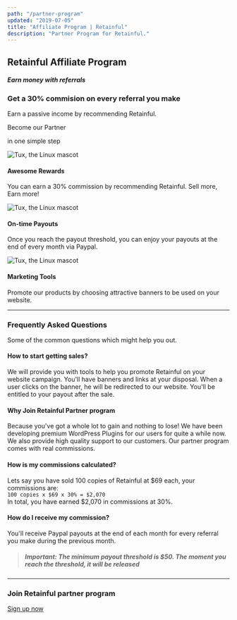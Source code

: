 ```yaml
---
path: "/partner-program"
updated: "2019-07-05"
title: "Affiliate Program | Retainful"
description: "Partner Program for Retainful."
---
```


## Retainful Affiliate Program
##### Earn money with referrals


<div class="text-center topbar-content">

### Get a 30% commision on every referral you make
Earn a passive income by recommending Retainful.

<link-text className="btn btn-action btn-lg" url="https://flycart.tapfiliate.com/" target="_blank" rel="noopener">Become our Partner</link-text>

in one simple step

</div>

<row class="text-center">
<column size="4">

![Tux, the Linux mascot](https://www.flycart.org/images/affiliates_icons/icon_rewards.png)
#### Awesome Rewards
You can earn a 30% commission by recommending Retainful. Sell more, Earn more!

</column>

<column size="4">

![Tux, the Linux mascot](https://www.flycart.org/images/affiliates_icons/timely_payout.png)
#### On-time Payouts
Once you reach the payout threshold, you can enjoy your payouts at the end of every month via Paypal.

</column>

<column size="4">

![Tux, the Linux mascot](https://www.flycart.org/images/affiliates_icons/marketing_tools.png)
#### Marketing Tools
Promote our products by choosing attractive banners to be used on your website.

</column>

</row>

---

<div class="m-t-30 m-b-30 text-center">

### Frequently Asked Questions
Some of the common questions which might help you out.

</div>

<row>
<column size="6" className="m-b-20">

#### How to start getting sales?
We will provide you with tools to help you promote Retainful on your website campaign. You'll have banners and links at your disposal. When a user clicks on the banner, he will be redirected to our website. You'll be entitled to your payout after the sale.

</column>

<column size="6" className="m-b-20">

#### Why Join Retainful Partner program
Because you've got a whole lot to gain and nothing to lose! We have been developing premium WordPress Plugins for our users for quite a while now. We also provide high quality support to our customers. Our partner program comes with real commissions.

</column>

<column size="6" className="m-b-20">

#### How is my commissions calculated?
Lets say you have sold 100 copies of Retainful at $69 each, your commissions are:    
`100 copies x $69 x 30% = $2,070`   
In total, you have earned $2,070 in commissions at 30%.

</column>
<column size="6" className="m-b-20">

#### How do I receive my commission?
You'll receive Paypal payouts at the end of each month for every referral you make during the previous month.
> ##### **Important:** The minimum payout threshold is $50. The moment you reach the threshold, it will be released

</column>

</row>

---

<div class="topbar-content m-t-30 text-center">

### Join Retainful partner program
<a class="btn btn-action btn-lg" href="https://flycart.tapfiliate.com/" target="_blank" rel="noopener">Sign up now</a>

</div>